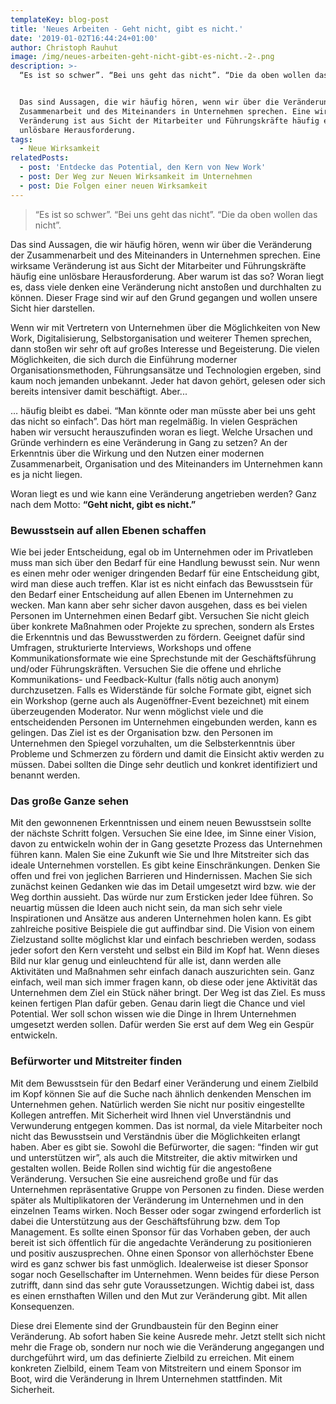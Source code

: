```yaml
---
templateKey: blog-post
title: 'Neues Arbeiten - Geht nicht, gibt es nicht.'
date: '2019-01-02T16:44:24+01:00'
author: Christoph Rauhut
image: /img/neues-arbeiten-geht-nicht-gibt-es-nicht.-2-.png
description: >-
  “Es ist so schwer”. “Bei uns geht das nicht”. “Die da oben wollen das nicht”. 


  Das sind Aussagen, die wir häufig hören, wenn wir über die Veränderung der
  Zusammenarbeit und des Miteinanders in Unternehmen sprechen. Eine wirksame
  Veränderung ist aus Sicht der Mitarbeiter und Führungskräfte häufig eine
  unlösbare Herausforderung.
tags:
  - Neue Wirksamkeit
relatedPosts:
  - post: 'Entdecke das Potential, den Kern von New Work'
  - post: Der Weg zur Neuen Wirksamkeit im Unternehmen
  - post: Die Folgen einer neuen Wirksamkeit
---
```

> “Es ist so schwer”. “Bei uns geht das nicht”. “Die da oben wollen das nicht”. 

Das sind Aussagen, die wir häufig hören, wenn wir über die Veränderung der Zusammenarbeit und des Miteinanders in Unternehmen sprechen. Eine wirksame Veränderung ist aus Sicht der Mitarbeiter und Führungskräfte häufig eine unlösbare Herausforderung. Aber warum ist das so? Woran liegt es, dass viele denken eine Veränderung nicht anstoßen und durchhalten zu können. Dieser Frage sind wir auf den Grund gegangen und wollen unsere Sicht hier darstellen. 

Wenn wir mit Vertretern von Unternehmen über die Möglichkeiten von New Work, Digitalisierung, Selbstorganisation und weiterer Themen sprechen, dann stoßen wir sehr oft auf großes Interesse und Begeisterung. Die vielen Möglichkeiten, die sich durch die Einführung moderner Organisationsmethoden, Führungsansätze und Technologien ergeben, sind kaum noch jemanden unbekannt. Jeder hat davon gehört, gelesen oder sich bereits intensiver damit beschäftigt. Aber...

… häufig bleibt es dabei. “Man könnte oder man müsste aber bei uns geht das nicht so einfach”. Das hört man regelmäßig. In vielen Gesprächen haben wir versucht herauszufinden woran es liegt. Welche Ursachen und Gründe verhindern es eine Veränderung in Gang zu setzen? An der Erkenntnis über die Wirkung und den Nutzen einer modernen Zusammenarbeit, Organisation und des Miteinanders im Unternehmen kann es ja nicht liegen. 

Woran liegt es und wie kann eine Veränderung angetrieben werden? Ganz nach dem Motto: **“Geht nicht, gibt es nicht.”**

### Bewusstsein auf allen Ebenen schaffen

Wie bei jeder Entscheidung, egal ob im Unternehmen oder im Privatleben muss man sich über den Bedarf für eine Handlung bewusst sein. Nur wenn es einen mehr oder weniger dringenden Bedarf für eine Entscheidung gibt, wird man diese auch treffen. Klar ist es nicht einfach das Bewusstsein für den Bedarf einer Entscheidung auf allen Ebenen im Unternehmen zu wecken. Man kann aber sehr sicher davon ausgehen, dass es bei vielen Personen im Unternehmen einen Bedarf gibt. Versuchen Sie nicht gleich über konkrete Maßnahmen oder Projekte zu sprechen, sondern als Erstes die Erkenntnis und das Bewusstwerden zu fördern. Geeignet dafür sind Umfragen, strukturierte Interviews, Workshops und offene Kommunikationsformate wie eine Sprechstunde mit der Geschäftsführung und/oder Führungskräften. Versuchen Sie die offene und ehrliche Kommunikations- und Feedback-Kultur (falls nötig auch anonym) durchzusetzen. Falls es Widerstände für solche Formate gibt, eignet sich ein Workshop (gerne auch als Augenöffner-Event bezeichnet) mit einem überzeugenden Moderator. Nur wenn möglichst viele und die entscheidenden Personen im Unternehmen eingebunden werden, kann es gelingen. Das Ziel ist es der Organisation bzw. den Personen im Unternehmen den Spiegel vorzuhalten, um die Selbsterkenntnis über Probleme und Schmerzen zu fördern und damit die Einsicht aktiv werden zu müssen. Dabei sollten die Dinge sehr deutlich und konkret identifiziert und benannt werden. 

### Das große Ganze sehen

Mit den gewonnenen Erkenntnissen und einem neuen Bewusstsein sollte der nächste Schritt folgen. Versuchen Sie eine Idee, im Sinne einer Vision, davon zu entwickeln wohin der in Gang gesetzte Prozess das Unternehmen führen kann. Malen Sie eine Zukunft wie Sie und Ihre Mitstreiter sich das ideale Unternehmen vorstellen. Es gibt keine Einschränkungen. Denken Sie offen und frei von jeglichen Barrieren und Hindernissen. Machen Sie sich zunächst keinen Gedanken wie das im Detail umgesetzt wird bzw. wie der Weg dorthin aussieht. Das würde nur zum Ersticken jeder Idee führen. So neuartig müssen die Ideen auch nicht sein, da man sich sehr viele Inspirationen und Ansätze aus anderen Unternehmen holen kann. Es gibt zahlreiche positive Beispiele die gut auffindbar sind. Die Vision von einem Zielzustand sollte möglichst klar und einfach beschrieben werden, sodass jeder sofort den Kern versteht und selbst ein Bild im Kopf hat. Wenn dieses Bild nur klar genug und einleuchtend für alle ist, dann werden alle Aktivitäten und Maßnahmen sehr einfach danach auszurichten sein. Ganz einfach, weil man sich immer fragen kann, ob diese oder jene Aktivität das Unternehmen dem Ziel ein Stück näher bringt. Der Weg ist das Ziel. Es muss keinen fertigen Plan dafür geben. Genau darin liegt die Chance und viel Potential. Wer soll schon wissen wie die Dinge in Ihrem Unternehmen umgesetzt werden sollen. Dafür werden Sie erst auf dem Weg ein Gespür entwickeln. 

### Befürworter und Mitstreiter finden

Mit dem Bewusstsein für den Bedarf einer Veränderung und einem Zielbild im Kopf können Sie auf die Suche nach ähnlich denkenden Menschen im Unternehmen gehen. Natürlich werden Sie nicht nur positiv eingestellte Kollegen antreffen. Mit Sicherheit wird Ihnen viel Unverständnis und Verwunderung entgegen kommen. Das ist normal, da viele Mitarbeiter noch nicht das Bewusstsein und Verständnis über die Möglichkeiten erlangt haben. Aber es gibt sie. Sowohl die Befürworter, die sagen: “finden wir gut und unterstützen wir”, als auch die Mitstreiter, die aktiv mitwirken und gestalten wollen. Beide Rollen sind wichtig für die angestoßene Veränderung. Versuchen Sie eine ausreichend große und für das Unternehmen repräsentative Gruppe von Personen zu finden. Diese werden später als Multiplikatoren der Veränderung im Unternehmen und in den einzelnen Teams wirken. Noch Besser oder sogar zwingend erforderlich ist dabei die Unterstützung aus der Geschäftsführung bzw. dem Top Management. Es sollte einen Sponsor für das Vorhaben geben, der auch bereit ist sich öffentlich für die angedachte Veränderung zu positionieren und positiv auszusprechen. Ohne einen Sponsor von allerhöchster Ebene wird es ganz schwer bis fast unmöglich. Idealerweise ist dieser Sponsor sogar noch Gesellschafter im Unternehmen. Wenn beides für diese Person zutrifft, dann sind das sehr gute Voraussetzungen. Wichtig dabei ist, dass es einen ernsthaften Willen und den Mut zur Veränderung gibt. Mit allen Konsequenzen. 

Diese drei Elemente sind der Grundbaustein für den Beginn einer Veränderung. Ab sofort haben Sie keine Ausrede mehr. Jetzt stellt sich nicht mehr die Frage ob, sondern nur noch wie die Veränderung angegangen und durchgeführt wird, um das definierte Zielbild zu erreichen. Mit einem konkreten Zielbild, einem Team von Mitstreitern und einem Sponsor im Boot, wird die Veränderung in Ihrem Unternehmen stattfinden. Mit Sicherheit.
